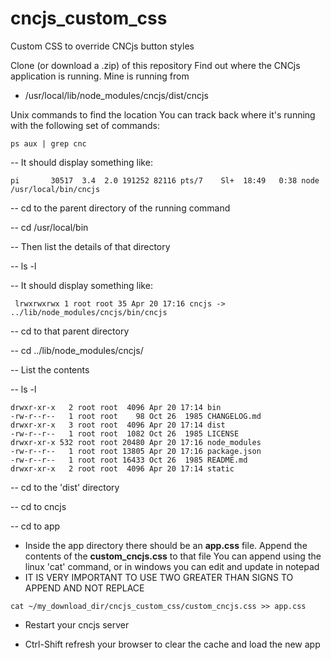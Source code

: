 # cncjs_custom_css
Custom CSS to override CNCjs button styles

Clone (or download a .zip) of this repository
Find out where the CNCjs application is running. Mine is running from 
-  /usr/local/lib/node_modules/cncjs/dist/cncjs

Unix commands to find the location
You can track back where it's running with the following set of commands:
```
ps aux | grep cnc
```
-- It should display something like:  

```
pi       30517  3.4  2.0 191252 82116 pts/7    Sl+  18:49   0:38 node /usr/local/bin/cncjs
```

-- cd to the parent directory of the running command

-- cd /usr/local/bin

-- Then list the details of that directory

-- ls -l

-- It should display something like:

` 
lrwxrwxrwx 1 root root 35 Apr 20 17:16 cncjs -> ../lib/node_modules/cncjs/bin/cncjs
`

-- cd to that parent directory

-- cd ../lib/node_modules/cncjs/

-- List the contents

-- ls -l

```
drwxr-xr-x   2 root root  4096 Apr 20 17:14 bin
-rw-r--r--   1 root root    98 Oct 26  1985 CHANGELOG.md
drwxr-xr-x   3 root root  4096 Apr 20 17:14 dist
-rw-r--r--   1 root root  1082 Oct 26  1985 LICENSE
drwxr-xr-x 532 root root 20480 Apr 20 17:16 node_modules
-rw-r--r--   1 root root 13805 Apr 20 17:16 package.json
-rw-r--r--   1 root root 16433 Oct 26  1985 README.md
drwxr-xr-x   2 root root  4096 Apr 20 17:14 static
```

-- cd to the 'dist' directory

-- cd to cncjs

-- cd to app

- Inside the app directory there should be an **app.css** file. Append the contents of the **custom_cncjs.css** to that file
You can append using the linux 'cat' command, or in windows you can edit and update in notepad
- IT IS VERY IMPORTANT TO USE TWO GREATER THAN SIGNS TO APPEND AND NOT REPLACE

```
cat ~/my_download_dir/cncjs_custom_css/custom_cncjs.css >> app.css
```

- Restart your cncjs server

- Ctrl-Shift refresh your browser to clear the cache and load the new app

